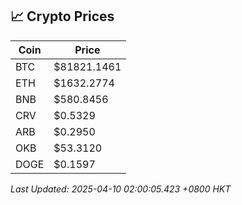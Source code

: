 ## 📈 Crypto Prices

| Coin | Price |
| ---- | ----- |
| BTC | $81821.1461 |
| ETH | $1632.2774 |
| BNB | $580.8456 |
| CRV | $0.5329 |
| ARB | $0.2950 |
| OKB | $53.3120 |
| DOGE | $0.1597 |

_Last Updated: 2025-04-10 02:00:05.423 +0800 HKT_